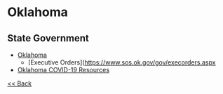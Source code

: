 # Oklahoma

## State Government

* [Oklahoma](https://www.ok.gov/)
  * [Executive Orders](https://www.sos.ok.gov/gov/execorders.aspx
* [Oklahoma COVID-19 Resources](https://govstatus.egov.com/oklahoma-coronavirus-information)

[<< Back](README.md)
